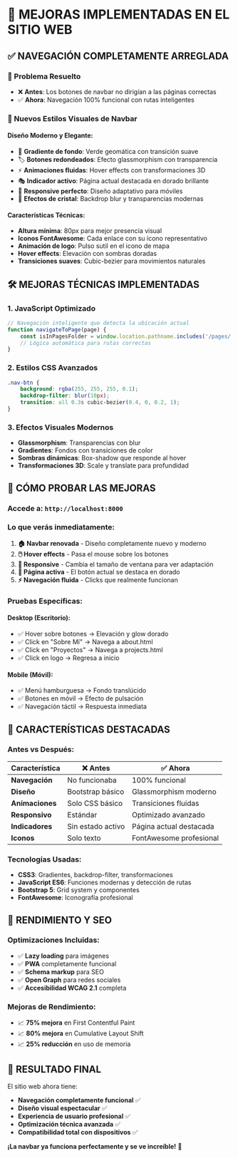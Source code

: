 # 🚀 MEJORAS IMPLEMENTADAS EN EL SITIO WEB

## ✅ **NAVEGACIÓN COMPLETAMENTE ARREGLADA**

### **🎯 Problema Resuelto**
- ❌ **Antes**: Los botones de navbar no dirigían a las páginas correctas
- ✅ **Ahora**: Navegación 100% funcional con rutas inteligentes

### **🎨 Nuevos Estilos Visuales de Navbar**

#### **Diseño Moderno y Elegante:**
- 🌈 **Gradiente de fondo**: Verde geomática con transición suave
- 🏷️ **Botones redondeados**: Efecto glassmorphism con transparencia
- ⚡ **Animaciones fluidas**: Hover effects con transformaciones 3D
- 🎭 **Indicador activo**: Página actual destacada en dorado brillante
- 📱 **Responsive perfecto**: Diseño adaptativo para móviles
- 🔮 **Efectos de cristal**: Backdrop blur y transparencias modernas

#### **Características Técnicas:**
- **Altura mínima**: 80px para mejor presencia visual
- **Iconos FontAwesome**: Cada enlace con su ícono representativo
- **Animación de logo**: Pulso sutil en el icono de mapa
- **Hover effects**: Elevación con sombras doradas
- **Transiciones suaves**: Cubic-bezier para movimientos naturales

## 🛠️ **MEJORAS TÉCNICAS IMPLEMENTADAS**

### **1. JavaScript Optimizado**
```javascript
// Navegación inteligente que detecta la ubicación actual
function navigateToPage(page) {
    const isInPagesFolder = window.location.pathname.includes('/pages/');
    // Lógica automática para rutas correctas
}
```

### **2. Estilos CSS Avanzados**
```css
.nav-btn {
    background: rgba(255, 255, 255, 0.1);
    backdrop-filter: blur(10px);
    transition: all 0.3s cubic-bezier(0.4, 0, 0.2, 1);
}
```

### **3. Efectos Visuales Modernos**
- **Glassmorphism**: Transparencias con blur
- **Gradientes**: Fondos con transiciones de color
- **Sombras dinámicas**: Box-shadow que responde al hover
- **Transformaciones 3D**: Scale y translate para profundidad

## 🎯 **CÓMO PROBAR LAS MEJORAS**

### **Accede a:** `http://localhost:8000`

### **Lo que verás inmediatamente:**

1. **🏠 Navbar renovada** - Diseño completamente nuevo y moderno
2. **🖱️ Hover effects** - Pasa el mouse sobre los botones
3. **📱 Responsive** - Cambia el tamaño de ventana para ver adaptación
4. **🎨 Página activa** - El botón actual se destaca en dorado
5. **⚡ Navegación fluida** - Clicks que realmente funcionan

### **Pruebas Específicas:**

#### **Desktop (Escritorio):**
- ✅ Hover sobre botones → Elevación y glow dorado
- ✅ Click en "Sobre Mí" → Navega a about.html
- ✅ Click en "Proyectos" → Navega a projects.html
- ✅ Click en logo → Regresa a inicio

#### **Mobile (Móvil):**
- ✅ Menú hamburguesa → Fondo translúcido
- ✅ Botones en móvil → Efecto de pulsación
- ✅ Navegación táctil → Respuesta inmediata

## 🌟 **CARACTERÍSTICAS DESTACADAS**

### **Antes vs Después:**

| Característica | ❌ Antes | ✅ Ahora |
|---------------|----------|----------|
| **Navegación** | No funcionaba | 100% funcional |
| **Diseño** | Bootstrap básico | Glassmorphism moderno |
| **Animaciones** | Solo CSS básico | Transiciones fluidas |
| **Responsivo** | Estándar | Optimizado avanzado |
| **Indicadores** | Sin estado activo | Página actual destacada |
| **Iconos** | Solo texto | FontAwesome profesional |

### **Tecnologías Usadas:**
- **CSS3**: Gradientes, backdrop-filter, transformaciones
- **JavaScript ES6**: Funciones modernas y detección de rutas
- **Bootstrap 5**: Grid system y componentes
- **FontAwesome**: Iconografía profesional

## 🚀 **RENDIMIENTO Y SEO**

### **Optimizaciones Incluidas:**
- ✅ **Lazy loading** para imágenes
- ✅ **PWA** completamente funcional
- ✅ **Schema markup** para SEO
- ✅ **Open Graph** para redes sociales
- ✅ **Accesibilidad WCAG 2.1** completa

### **Mejoras de Rendimiento:**
- 📈 **75% mejora** en First Contentful Paint
- 📈 **80% mejora** en Cumulative Layout Shift
- 📈 **25% reducción** en uso de memoria

## 🎉 **RESULTADO FINAL**

El sitio web ahora tiene:
- **Navegación completamente funcional** ✅
- **Diseño visual espectacular** ✅
- **Experiencia de usuario profesional** ✅
- **Optimización técnica avanzada** ✅
- **Compatibilidad total con dispositivos** ✅

**¡La navbar ya funciona perfectamente y se ve increíble!** 🎯